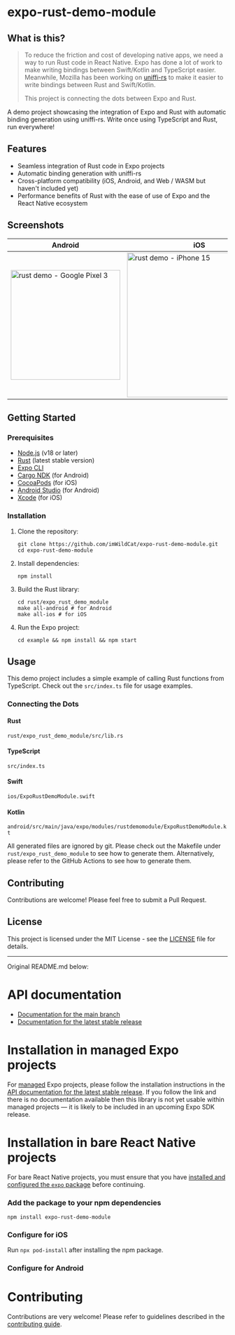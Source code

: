 # expo-rust-demo-module

## What is this?

> To reduce the friction and cost of developing native apps, we need a way to run Rust code in React Native.
> Expo has done a lot of work to make writing bindings between Swift/Kotlin and TypeScript easier.
> Meanwhile, Mozilla has been working on [uniffi-rs](https://github.com/mozilla/uniffi-rs) to make it easier to write bindings between Rust and Swift/Kotlin.
>
> This project is connecting the dots between Expo and Rust.

A demo project showcasing the integration of Expo and Rust with automatic binding generation using uniffi-rs. Write once using TypeScript and Rust, run everywhere!

## Features

- Seamless integration of Rust code in Expo projects
- Automatic binding generation with uniffi-rs
- Cross-platform compatibility (iOS, Android, and Web / WASM but haven't included yet)
- Performance benefits of Rust with the ease of use of Expo and the React Native ecosystem

## Screenshots

| Android                                                                                                                                  | iOS                                                                                                                                 |
| ---------------------------------------------------------------------------------------------------------------------------------------- | ----------------------------------------------------------------------------------------------------------------------------------- |
| <img src="https://github.com/user-attachments/assets/aa21639e-6ea4-4044-9f13-979e69a57db7" alt="rust demo - Google Pixel 3" width="250"> | <img src="https://github.com/user-attachments/assets/5c095c0e-8363-44d3-bbf6-03d4a96e88a2" alt="rust demo - iPhone 15" width="330"> |

## Getting Started

### Prerequisites

- [Node.js](https://nodejs.org/) (v18 or later)
- [Rust](https://www.rust-lang.org/tools/install) (latest stable version)
- [Expo CLI](https://docs.expo.dev/workflow/expo-cli/)
- [Cargo NDK](https://github.com/bbqsrc/cargo-ndk) (for Android)
- [CocoaPods](https://cocoapods.org/) (for iOS)
- [Android Studio](https://developer.android.com/studio) (for Android)
- [Xcode](https://developer.apple.com/xcode/) (for iOS)

### Installation

1. Clone the repository:

   ```shell
   git clone https://github.com/imWildCat/expo-rust-demo-module.git
   cd expo-rust-demo-module
   ```

2. Install dependencies:

   ```shell
   npm install
   ```

3. Build the Rust library:

   ```shell
   cd rust/expo_rust_demo_module
   make all-android # for Android
   make all-ios # for iOS
   ```

4. Run the Expo project:
   ```shell
   cd example && npm install && npm start
   ```

## Usage

This demo project includes a simple example of calling Rust functions from TypeScript. Check out the `src/index.ts` file for usage examples.

### Connecting the Dots

#### Rust

`rust/expo_rust_demo_module/src/lib.rs`

#### TypeScript

`src/index.ts`

#### Swift

`ios/ExpoRustDemoModule.swift`

#### Kotlin

`android/src/main/java/expo/modules/rustdemomodule/ExpoRustDemoModule.kt`

All generated files are ignored by git. Please check out the Makefile under `rust/expo_rust_demo_module` to see how to generate them.
Alternatively, please refer to the GitHub Actions to see how to generate them.

## Contributing

Contributions are welcome! Please feel free to submit a Pull Request.

## License

This project is licensed under the MIT License - see the [LICENSE](LICENSE) file for details.

---

Original README.md below:

# API documentation

- [Documentation for the main branch](https://github.com/expo/expo/blob/main/docs/pages/versions/unversioned/sdk/rust-demo-module.md)
- [Documentation for the latest stable release](https://docs.expo.dev/versions/latest/sdk/rust-demo-module/)

# Installation in managed Expo projects

For [managed](https://docs.expo.dev/archive/managed-vs-bare/) Expo projects, please follow the installation instructions in the [API documentation for the latest stable release](#api-documentation). If you follow the link and there is no documentation available then this library is not yet usable within managed projects &mdash; it is likely to be included in an upcoming Expo SDK release.

# Installation in bare React Native projects

For bare React Native projects, you must ensure that you have [installed and configured the `expo` package](https://docs.expo.dev/bare/installing-expo-modules/) before continuing.

### Add the package to your npm dependencies

```
npm install expo-rust-demo-module
```

### Configure for iOS

Run `npx pod-install` after installing the npm package.

### Configure for Android

# Contributing

Contributions are very welcome! Please refer to guidelines described in the [contributing guide](https://github.com/expo/expo#contributing).
